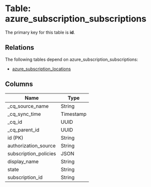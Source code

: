 # Table: azure_subscription_subscriptions

The primary key for this table is **id**.

## Relations

The following tables depend on azure_subscription_subscriptions:
  - [azure_subscription_locations](azure_subscription_locations.md)

## Columns

| Name          | Type          |
| ------------- | ------------- |
|_cq_source_name|String|
|_cq_sync_time|Timestamp|
|_cq_id|UUID|
|_cq_parent_id|UUID|
|id (PK)|String|
|authorization_source|String|
|subscription_policies|JSON|
|display_name|String|
|state|String|
|subscription_id|String|